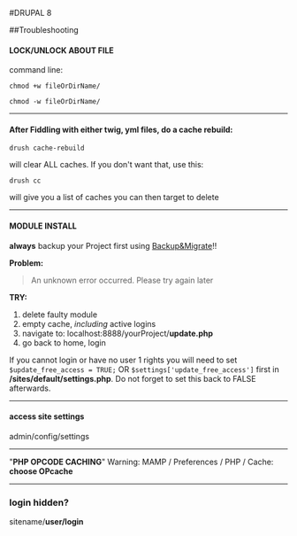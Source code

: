 #DRUPAL 8 

##Troubleshooting



#### LOCK/UNLOCK ABOUT FILE
command line:

 ```chmod +w fileOrDirName/```

 ```chmod -w fileOrDirName/```

-------



#### After Fiddling with either twig, yml files, do a cache rebuild:

```dash
drush cache-rebuild
```

will clear ALL caches. If you don't want that, use this:

```dash
drush cc 
```

will give you a list of caches you can then target to delete

------



#### MODULE INSTALL 

**always** backup your Project first using [Backup&Migrate](https://www.drupal.org/project/backup_migrate)!!

**Problem:**

> An unknown error occurred. Please try again later

**TRY:**

1. delete faulty module
1. empty cache, _including_ active logins 
1. navigate to: localhost:8888/yourProject/**update.php**
1. go back to home, login

If you cannot login or have no user 1 rights you will need to set ```$update_free_access = TRUE;``` OR ```$settings['update_free_access']``` first in **/sites/default/settings.php**. Do not forget to set this back to FALSE afterwards.



------

#### access site settings

admin/config/settings

-------

"**PHP OPCODE CACHING**" Warning:
MAMP / Preferences / PHP / Cache: **choose OPcache** 

-------

### login hidden?

sitename/**user/login**

